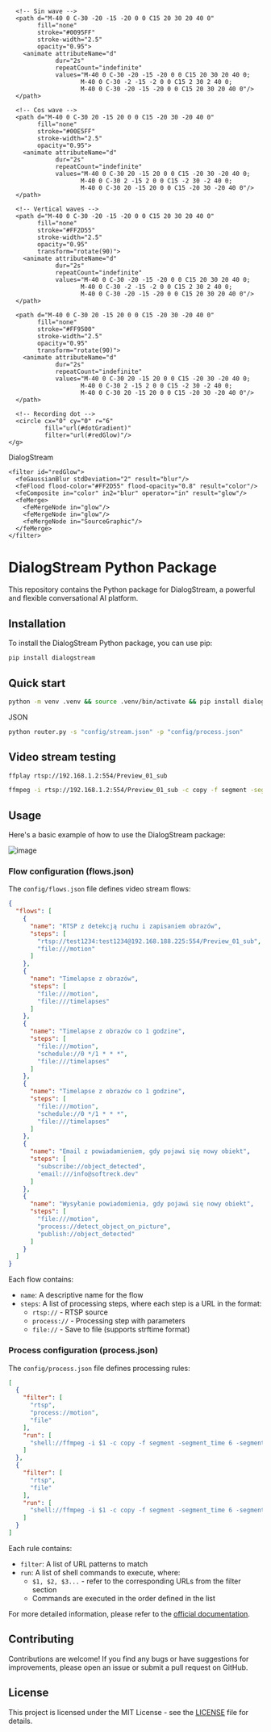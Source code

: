 <svg viewBox="0 0 470 90" xmlns="http://www.w3.org/2000/svg">
  <g transform="translate(100, 45)">
    <!-- Rotating waves group -->
    <g>
      <animateTransform
              attributeName="transform"
              type="rotate"
              from="0"
              to="360"
              dur="6s"
              repeatCount="indefinite"
              calcMode="linear"
      />

      <!-- Sin wave -->
      <path d="M-40 0 C-30 -20 -15 -20 0 0 C15 20 30 20 40 0"
            fill="none"
            stroke="#0095FF"
            stroke-width="2.5"
            opacity="0.95">
        <animate attributeName="d"
                 dur="2s"
                 repeatCount="indefinite"
                 values="M-40 0 C-30 -20 -15 -20 0 0 C15 20 30 20 40 0;
                        M-40 0 C-30 -2 -15 -2 0 0 C15 2 30 2 40 0;
                        M-40 0 C-30 -20 -15 -20 0 0 C15 20 30 20 40 0"/>
      </path>

      <!-- Cos wave -->
      <path d="M-40 0 C-30 20 -15 20 0 0 C15 -20 30 -20 40 0"
            fill="none"
            stroke="#00E5FF"
            stroke-width="2.5"
            opacity="0.95">
        <animate attributeName="d"
                 dur="2s"
                 repeatCount="indefinite"
                 values="M-40 0 C-30 20 -15 20 0 0 C15 -20 30 -20 40 0;
                        M-40 0 C-30 2 -15 2 0 0 C15 -2 30 -2 40 0;
                        M-40 0 C-30 20 -15 20 0 0 C15 -20 30 -20 40 0"/>
      </path>

      <!-- Vertical waves -->
      <path d="M-40 0 C-30 -20 -15 -20 0 0 C15 20 30 20 40 0"
            fill="none"
            stroke="#FF2D55"
            stroke-width="2.5"
            opacity="0.95"
            transform="rotate(90)">
        <animate attributeName="d"
                 dur="2s"
                 repeatCount="indefinite"
                 values="M-40 0 C-30 -20 -15 -20 0 0 C15 20 30 20 40 0;
                        M-40 0 C-30 -2 -15 -2 0 0 C15 2 30 2 40 0;
                        M-40 0 C-30 -20 -15 -20 0 0 C15 20 30 20 40 0"/>
      </path>

      <path d="M-40 0 C-30 20 -15 20 0 0 C15 -20 30 -20 40 0"
            fill="none"
            stroke="#FF9500"
            stroke-width="2.5"
            opacity="0.95"
            transform="rotate(90)">
        <animate attributeName="d"
                 dur="2s"
                 repeatCount="indefinite"
                 values="M-40 0 C-30 20 -15 20 0 0 C15 -20 30 -20 40 0;
                        M-40 0 C-30 2 -15 2 0 0 C15 -2 30 -2 40 0;
                        M-40 0 C-30 20 -15 20 0 0 C15 -20 30 -20 40 0"/>
      </path>

      <!-- Recording dot -->
      <circle cx="0" cy="0" r="6"
              fill="url(#dotGradient)"
              filter="url(#redGlow)"/>
    </g>
  </g>

  <!-- Static text -->
  <g class="text-dark">
    <text x="150" y="55"
          font-family="Arial, sans-serif"
          font-size="48"
          font-weight="bold"
          fill="#2B5BA9">
      Dialog<tspan fill="#0095FF">Stream</tspan>
    </text>
  </g>

  <defs>
    <radialGradient id="dotGradient">
      <stop offset="0%" stop-color="#FF3B30"/>
      <stop offset="100%" stop-color="#FF2D55"/>
    </radialGradient>

    <filter id="redGlow">
      <feGaussianBlur stdDeviation="2" result="blur"/>
      <feFlood flood-color="#FF2D55" flood-opacity="0.8" result="color"/>
      <feComposite in="color" in2="blur" operator="in" result="glow"/>
      <feMerge>
        <feMergeNode in="glow"/>
        <feMergeNode in="glow"/>
        <feMergeNode in="SourceGraphic"/>
      </feMerge>
    </filter>
  </defs>
</svg>


# DialogStream Python Package

This repository contains the Python package for DialogStream, a powerful and flexible conversational AI platform.

## Installation

To install the DialogStream Python package, you can use pip:

```bash
pip install dialogstream
```

## Quick start

```bash
python -m venv .venv && source .venv/bin/activate && pip install dialogstream
```
JSON
```bash
python router.py -s "config/stream.json" -p "config/process.json"
```


## Video stream testing

```bash
ffplay rtsp://192.168.1.2:554/Preview_01_sub
```

```bash
ffmpeg -i rtsp://192.168.1.2:554/Preview_01_sub -c copy -f segment -segment_time 6 -segment_format mp4 -strftime 1 -reset_timestamps 1 "./recordings/%Y%m%d_%H.mp4" -v debug
```



## Usage

Here's a basic example of how to use the DialogStream package:

![image](https://github.com/user-attachments/assets/03a65528-9f94-423c-9fa8-4ac9ccab1cbe)


### Flow configuration (flows.json)
The `config/flows.json` file defines video stream flows:
```json
{
  "flows": [
    {
      "name": "RTSP z detekcją ruchu i zapisaniem obrazów",
      "steps": [
        "rtsp://test1234:test1234@192.168.188.225:554/Preview_01_sub",
        "file:///motion"
      ]
    },
    {
      "name": "Timelapse z obrazów",
      "steps": [
        "file:///motion",
        "file:///timelapses"
      ]
    },
    {
      "name": "Timelapse z obrazów co 1 godzine",
      "steps": [
        "file:///motion",
        "schedule://0 */1 * * *",
        "file:///timelapses"
      ]
    },
    {
      "name": "Timelapse z obrazów co 1 godzine",
      "steps": [
        "file:///motion",
        "schedule://0 */1 * * *",
        "file:///timelapses"
      ]
    },
    {
      "name": "Email z powiadamieniem, gdy pojawi się nowy obiekt",
      "steps": [
        "subscribe://object_detected",
        "email:///info@softreck.dev"
      ]
    },
    {
      "name": "Wysyłanie powiadomienia, gdy pojawi się nowy obiekt",
      "steps": [
        "file:///motion",
        "process://detect_object_on_picture",
        "publish://object_detected"
      ]
    }
  ]
}
```

Each flow contains:
- `name`: A descriptive name for the flow
- `steps`: A list of processing steps, where each step is a URL in the format:
    - `rtsp://` - RTSP source
    - `process://` - Processing step with parameters
    - `file://` - Save to file (supports strftime format)

### Process configuration (process.json)
The `config/process.json` file defines processing rules:
```json
[
  {
    "filter": [
      "rtsp",
      "process://motion",
      "file"
    ],
    "run": [
      "shell://ffmpeg -i $1 -c copy -f segment -segment_time 6 -segment_format mp4 -strftime 1 -reset_timestamps 1 $3"
    ]
  },
  {
    "filter": [
      "rtsp",
      "file"
    ],
    "run": [
      "shell://ffmpeg -i $1 -c copy -f segment -segment_time 6 -segment_format mp4 -strftime 1 -reset_timestamps 1 $2"
    ]
  }
]
```

Each rule contains:
- `filter`: A list of URL patterns to match
- `run`: A list of shell commands to execute, where:
    - `$1, $2, $3...` - refer to the corresponding URLs from the filter section
    - Commands are executed in the order defined in the list




For more detailed information, please refer to the [official documentation](https://github.com/dialogstream-com/python/tree/main/docs).

## Contributing

Contributions are welcome! If you find any bugs or have suggestions for improvements, please open an issue or submit a pull request on GitHub.

## License

This project is licensed under the MIT License - see the [LICENSE](https://github.com/dialogstream-com/python/blob/main/LICENSE) file for details.
